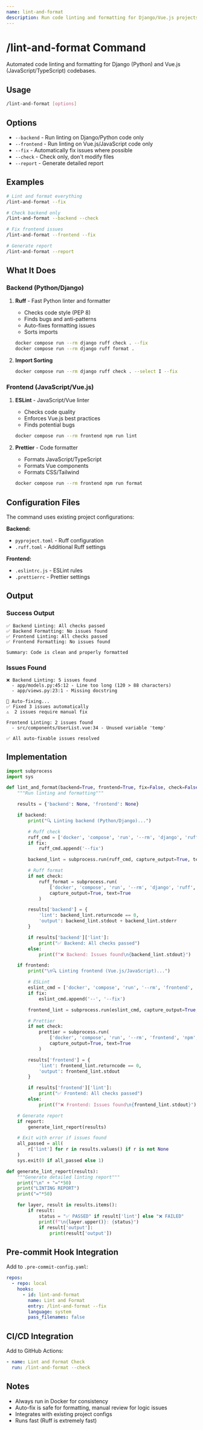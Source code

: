 ```yaml
---
name: lint-and-format
description: Run code linting and formatting for Django/Vue.js projects. Executes Ruff on Python code and ESLint+Prettier on JavaScript/Vue code. Supports auto-fixing issues and generating reports.
---
```


# /lint-and-format Command

Automated code linting and formatting for Django (Python) and Vue.js (JavaScript/TypeScript) codebases.

## Usage

```bash
/lint-and-format [options]
```

## Options

- `--backend` - Run linting on Django/Python code only
- `--frontend` - Run linting on Vue.js/JavaScript code only
- `--fix` - Automatically fix issues where possible
- `--check` - Check only, don't modify files
- `--report` - Generate detailed report

## Examples

```bash
# Lint and format everything
/lint-and-format --fix

# Check backend only
/lint-and-format --backend --check

# Fix frontend issues
/lint-and-format --frontend --fix

# Generate report
/lint-and-format --report
```

## What It Does

### Backend (Python/Django)

1. **Ruff** - Fast Python linter and formatter
   - Checks code style (PEP 8)
   - Finds bugs and anti-patterns
   - Auto-fixes formatting issues
   - Sorts imports

   ```bash
   docker compose run --rm django ruff check . --fix
   docker compose run --rm django ruff format .
   ```

2. **Import Sorting**
   ```bash
   docker compose run --rm django ruff check . --select I --fix
   ```

### Frontend (JavaScript/Vue.js)

1. **ESLint** - JavaScript/Vue linter
   - Checks code quality
   - Enforces Vue.js best practices
   - Finds potential bugs

   ```bash
   docker compose run --rm frontend npm run lint
   ```

2. **Prettier** - Code formatter
   - Formats JavaScript/TypeScript
   - Formats Vue components
   - Formats CSS/Tailwind

   ```bash
   docker compose run --rm frontend npm run format
   ```

## Configuration Files

The command uses existing project configurations:

**Backend:**
- `pyproject.toml` - Ruff configuration
- `.ruff.toml` - Additional Ruff settings

**Frontend:**
- `.eslintrc.js` - ESLint rules
- `.prettierrc` - Prettier settings

## Output

### Success Output
```
✅ Backend Linting: All checks passed
✅ Backend Formatting: No issues found
✅ Frontend Linting: All checks passed
✅ Frontend Formatting: No issues found

Summary: Code is clean and properly formatted
```

### Issues Found
```
❌ Backend Linting: 5 issues found
  - app/models.py:45:12 - Line too long (120 > 88 characters)
  - app/views.py:23:1 - Missing docstring

🔧 Auto-fixing...
✅ Fixed 3 issues automatically
⚠️  2 issues require manual fix

Frontend Linting: 2 issues found
  - src/components/UserList.vue:34 - Unused variable 'temp'

✅ All auto-fixable issues resolved
```

## Implementation

```python
import subprocess
import sys

def lint_and_format(backend=True, frontend=True, fix=False, check=False, report=False):
    """Run linting and formatting"""

    results = {'backend': None, 'frontend': None}

    if backend:
        print("🔍 Linting backend (Python/Django)...")

        # Ruff check
        ruff_cmd = ['docker', 'compose', 'run', '--rm', 'django', 'ruff', 'check', '.']
        if fix:
            ruff_cmd.append('--fix')

        backend_lint = subprocess.run(ruff_cmd, capture_output=True, text=True)

        # Ruff format
        if not check:
            ruff_format = subprocess.run(
                ['docker', 'compose', 'run', '--rm', 'django', 'ruff', 'format', '.'],
                capture_output=True, text=True
            )

        results['backend'] = {
            'lint': backend_lint.returncode == 0,
            'output': backend_lint.stdout + backend_lint.stderr
        }

        if results['backend']['lint']:
            print("✅ Backend: All checks passed")
        else:
            print(f"❌ Backend: Issues found\n{backend_lint.stdout}")

    if frontend:
        print("\n🔍 Linting frontend (Vue.js/JavaScript)...")

        # ESLint
        eslint_cmd = ['docker', 'compose', 'run', '--rm', 'frontend', 'npm', 'run', 'lint']
        if fix:
            eslint_cmd.append('--', '--fix')

        frontend_lint = subprocess.run(eslint_cmd, capture_output=True, text=True)

        # Prettier
        if not check:
            prettier = subprocess.run(
                ['docker', 'compose', 'run', '--rm', 'frontend', 'npm', 'run', 'format'],
                capture_output=True, text=True
            )

        results['frontend'] = {
            'lint': frontend_lint.returncode == 0,
            'output': frontend_lint.stdout
        }

        if results['frontend']['lint']:
            print("✅ Frontend: All checks passed")
        else:
            print(f"❌ Frontend: Issues found\n{frontend_lint.stdout}")

    # Generate report
    if report:
        generate_lint_report(results)

    # Exit with error if issues found
    all_passed = all(
        r['lint'] for r in results.values() if r is not None
    )
    sys.exit(0 if all_passed else 1)

def generate_lint_report(results):
    """Generate detailed linting report"""
    print("\n" + "="*50)
    print("LINTING REPORT")
    print("="*50)

    for layer, result in results.items():
        if result:
            status = "✅ PASSED" if result['lint'] else "❌ FAILED"
            print(f"\n{layer.upper()}: {status}")
            if result['output']:
                print(result['output'])
```

## Pre-commit Hook Integration

Add to `.pre-commit-config.yaml`:

```yaml
repos:
  - repo: local
    hooks:
      - id: lint-and-format
        name: Lint and Format
        entry: /lint-and-format --fix
        language: system
        pass_filenames: false
```

## CI/CD Integration

Add to GitHub Actions:

```yaml
- name: Lint and Format Check
  run: /lint-and-format --check
```

## Notes

- Always run in Docker for consistency
- Auto-fix is safe for formatting, manual review for logic issues
- Integrates with existing project configs
- Runs fast (Ruff is extremely fast)
